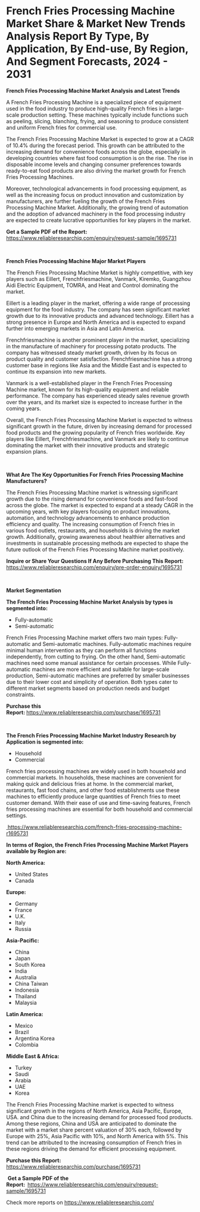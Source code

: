 <p><h1>French Fries Processing Machine Market Share & Market New Trends Analysis Report By Type, By Application, By End-use, By Region, And Segment Forecasts, 2024 - 2031</h1></p><p><strong>French Fries Processing Machine Market Analysis and Latest Trends</strong></p>
<p><p>A French Fries Processing Machine is a specialized piece of equipment used in the food industry to produce high-quality French fries in a large-scale production setting. These machines typically include functions such as peeling, slicing, blanching, frying, and seasoning to produce consistent and uniform French fries for commercial use.</p><p>The French Fries Processing Machine Market is expected to grow at a CAGR of 10.4% during the forecast period. This growth can be attributed to the increasing demand for convenience foods across the globe, especially in developing countries where fast food consumption is on the rise. The rise in disposable income levels and changing consumer preferences towards ready-to-eat food products are also driving the market growth for French Fries Processing Machines.</p><p>Moreover, technological advancements in food processing equipment, as well as the increasing focus on product innovation and customization by manufacturers, are further fueling the growth of the French Fries Processing Machine Market. Additionally, the growing trend of automation and the adoption of advanced machinery in the food processing industry are expected to create lucrative opportunities for key players in the market.</p></p>
<p><strong>Get a Sample PDF of the Report:&nbsp;</strong> <a href="https://www.reliableresearchiq.com/enquiry/request-sample/1695731">https://www.reliableresearchiq.com/enquiry/request-sample/1695731</a></p>
<p>&nbsp;</p>
<p><strong>French Fries Processing Machine Major Market Players</strong></p>
<p><p>The French Fries Processing Machine Market is highly competitive, with key players such as Eillert, Frenchfriesmachine, Vanmark, Kiremko, Guangzhou Aidi Electric Equipment, TOMRA, and Heat and Control dominating the market. </p><p>Eillert is a leading player in the market, offering a wide range of processing equipment for the food industry. The company has seen significant market growth due to its innovative products and advanced technology. Eillert has a strong presence in Europe and North America and is expected to expand further into emerging markets in Asia and Latin America.</p><p>Frenchfriesmachine is another prominent player in the market, specializing in the manufacture of machinery for processing potato products. The company has witnessed steady market growth, driven by its focus on product quality and customer satisfaction. Frenchfriesmachine has a strong customer base in regions like Asia and the Middle East and is expected to continue its expansion into new markets.</p><p>Vanmark is a well-established player in the French Fries Processing Machine market, known for its high-quality equipment and reliable performance. The company has experienced steady sales revenue growth over the years, and its market size is expected to increase further in the coming years.</p><p>Overall, the French Fries Processing Machine Market is expected to witness significant growth in the future, driven by increasing demand for processed food products and the growing popularity of French fries worldwide. Key players like Eillert, Frenchfriesmachine, and Vanmark are likely to continue dominating the market with their innovative products and strategic expansion plans.</p></p>
<p>&nbsp;</p>
<p><strong>What Are The Key Opportunities For French Fries Processing Machine Manufacturers?</strong></p>
<p><p>The French Fries Processing Machine market is witnessing significant growth due to the rising demand for convenience foods and fast-food across the globe. The market is expected to expand at a steady CAGR in the upcoming years, with key players focusing on product innovations, automation, and technology advancements to enhance production efficiency and quality. The increasing consumption of French fries in various food outlets, restaurants, and households is driving the market growth. Additionally, growing awareness about healthier alternatives and investments in sustainable processing methods are expected to shape the future outlook of the French Fries Processing Machine market positively.</p></p>
<p><strong>Inquire or Share Your Questions If Any Before Purchasing This Report:</strong> <a href="https://www.reliableresearchiq.com/enquiry/pre-order-enquiry/1695731">https://www.reliableresearchiq.com/enquiry/pre-order-enquiry/1695731</a></p>
<p>&nbsp;</p>
<p><strong>Market Segmentation</strong></p>
<p><strong>The French Fries Processing Machine Market Analysis by types is segmented into:</strong></p>
<p><ul><li>Fully-automatic</li><li>Semi-automatic</li></ul></p>
<p><p>French Fries Processing Machine market offers two main types: Fully-automatic and Semi-automatic machines. Fully-automatic machines require minimal human intervention as they can perform all functions independently, from cutting to frying. On the other hand, Semi-automatic machines need some manual assistance for certain processes. While Fully-automatic machines are more efficient and suitable for large-scale production, Semi-automatic machines are preferred by smaller businesses due to their lower cost and simplicity of operation. Both types cater to different market segments based on production needs and budget constraints.</p></p>
<p><strong>Purchase this Report:&nbsp;</strong><a href="https://www.reliableresearchiq.com/purchase/1695731">https://www.reliableresearchiq.com/purchase/1695731</a></p>
<p>&nbsp;</p>
<p><strong>The French Fries Processing Machine Market Industry Research by Application is segmented into:</strong></p>
<p><ul><li>Household</li><li>Commercial</li></ul></p>
<p><p>French fries processing machines are widely used in both household and commercial markets. In households, these machines are convenient for making quick and delicious fries at home. In the commercial market, restaurants, fast food chains, and other food establishments use these machines to efficiently produce large quantities of French fries to meet customer demand. With their ease of use and time-saving features, French fries processing machines are essential for both household and commercial settings.</p></p>
<p><a href="https://www.reliableresearchiq.com/french-fries-processing-machine-r1695731">&nbsp;https://www.reliableresearchiq.com/french-fries-processing-machine-r1695731</a></p>
<p><strong>In terms of Region, the French Fries Processing Machine Market Players available by Region are:</strong></p>
<p>
    <p> <strong> North America: </strong>
        <ul>
            <li>United States</li>
            <li>Canada</li>
        </ul>
        </p> 
    <p> <strong> Europe: </strong>
        <ul>
            <li>Germany</li>
            <li>France</li>
            <li>U.K.</li>
            <li>Italy</li>
            <li>Russia</li>
        </ul>
        </p> 
    <p> <strong> Asia-Pacific: </strong>
        <ul>
            <li>China</li>
            <li>Japan</li>
            <li>South Korea</li>
            <li>India</li>
            <li>Australia</li>
            <li>China Taiwan</li>
            <li>Indonesia</li>
            <li>Thailand</li>
            <li>Malaysia</li>
        </ul>
        </p> 
    <p> <strong> Latin America: </strong>
        <ul>
            <li>Mexico</li>
            <li>Brazil</li>
            <li>Argentina Korea</li>
            <li>Colombia</li>
        </ul>
        </p> 
    <p> <strong> Middle East & Africa: </strong>
        <ul>
            <li>Turkey</li>
            <li>Saudi</li>
            <li>Arabia</li>
            <li>UAE</li>
            <li>Korea</li>
        </ul>
    </p>
    </p>
<p><p>The French Fries Processing Machine market is expected to witness significant growth in the regions of North America, Asia Pacific, Europe, USA. and China due to the increasing demand for processed food products. Among these regions, China and USA are anticipated to dominate the market with a market share percent valuation of 30% each, followed by Europe with 25%, Asia Pacific with 10%, and North America with 5%. This trend can be attributed to the increasing consumption of French fries in these regions driving the demand for efficient processing equipment.</p></p>
<p><strong>Purchase this Report: </strong><a href="https://www.reliableresearchiq.com/purchase/1695731">https://www.reliableresearchiq.com/purchase/1695731</a></p>
<p>&nbsp;<strong>Get a Sample PDF of the Report:&nbsp;&nbsp;</strong><a href="https://www.reliableresearchiq.com/enquiry/request-sample/1695731">https://www.reliableresearchiq.com/enquiry/request-sample/1695731</a></p>
<p><strong></strong></p>
<p>Check more reports on <a href="https://www.reliableresearchiq.com/">https://www.reliableresearchiq.com/</a></p>